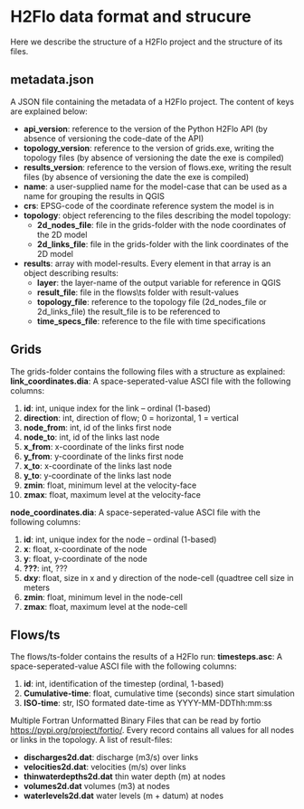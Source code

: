 # H2Flo data format and strucure
Here we describe the structure of a H2Flo project and the structure of its files.

## metadata.json
A JSON file containing the metadata of a H2Flo project. The content of keys are explained below:
* **api_version**: reference to the version of the Python H2Flo API (by absence of versioning the code-date of the API)
* **topology_version**: reference to the version of grids.exe, writing the topology files (by absence of versioning the date the exe is compiled)
* **results_version**: reference to the version of flows.exe, writing the result files (by absence of versioning the date the exe is compiled)
* **name**: a user-supplied name for the model-case that can be used as a name for grouping the results in QGIS
* **crs**: EPSG-code of the coordinate reference system the model is in
* **topology**: object referencing to the files describing the model topology:
    * **2d_nodes_file**: file in the grids-folder with the node coordinates of the 2D model
    * **2d_links_file**: file in the grids-folder with the link coordinates of the 2D model
* **results**: array with model-results. Every element in that array is an object describing results:
    * **layer**: the layer-name of the output variable for reference in QGIS
    * **result_file**: file in the flows\ts folder with result-values
    * **topology_file**: reference to the topology file (2d_nodes_file or 2d_links_file) the result_file is to be referenced to
    * **time_specs_file**: reference to the file with time specifications

## Grids
The grids-folder contains the following files with a structure as explained:
**link_coordinates.dia**: A space-seperated-value ASCI file with the following columns:
 1. **id**: int, unique index for the link – ordinal (1-based)
 2. **direction**: int, direction of flow; 0 = horizontal, 1 = vertical
 3. **node_from**: int, id of the links first node
 4. **node_to**: int, id of the links last node
 5. **x_from**: x-coordinate of the links first node
 6. **y_from**: y-coordinate of the links first node
 7. **x_to**: x-coordinate of the links last node
 8. **y_to**: y-coordinate of the links last node
 9. **zmin**: float, minimum level at the velocity-face
 10. **zmax**: float, maximum level at the velocity-face
		 
**node_coordinates.dia**: A space-seperated-value ASCI file with the following columns:
 1. **id**: int, unique index for the node – ordinal (1-based)
 2. **x**: float, x-coordinate of the node
 3. **y**: float, y-coordinate of the node
 4. **???**: int, ???
 5. **dxy**: float, size in x and y direction of the node-cell (quadtree cell size in meters
 6. **zmin**: float, minimum level in the node-cell
 7. **zmax**: float, maximum level at the node-cell

## Flows/ts
The flows/ts-folder contains the results of a H2Flo run:
**timesteps.asc**: A space-seperated-value ASCI file with the following columns:
 1. **id**: int, identification of the timestep (ordinal, 1-based)
 2. **Cumulative-time**: float, cumulative time (seconds) since start simulation
 3. **ISO-time**: str, ISO formated date-time as YYYY-MM-DDThh:mm:ss

Multiple Fortran Unformatted Binary Files that can be read by fortio https://pypi.org/project/fortio/. Every record contains all values for all nodes or links in the topology. A list of result-files:
* **discharges2d.dat**: discharge (m3/s) over links
* **velocities2d.dat**: velocities (m/s) over links
* **thinwaterdepths2d.dat** thin water depth (m) at nodes
* **volumes2d.dat** volumes (m3) at nodes
* **waterlevels2d.dat** water levels (m + datum) at nodes